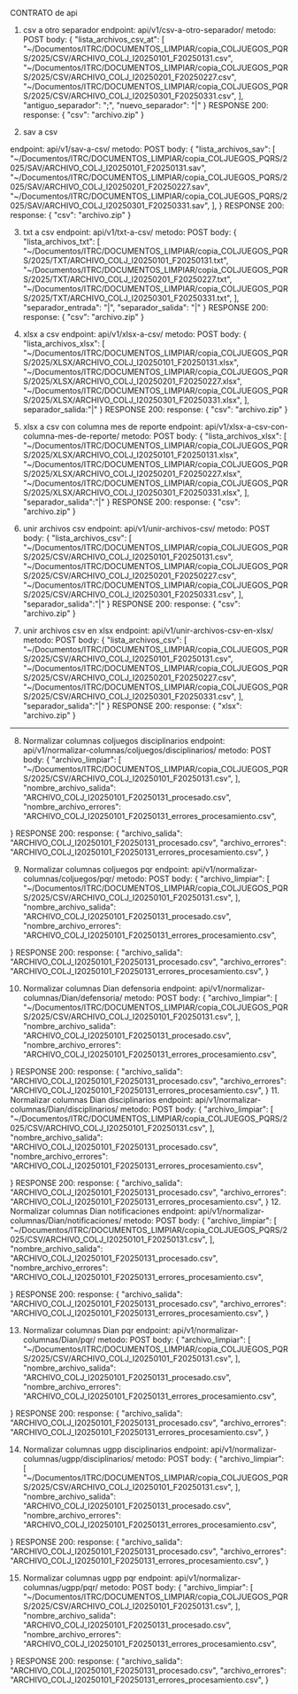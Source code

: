 CONTRATO de api 

1. csv a otro separador
endpoint: api/v1/csv-a-otro-separador/
metodo: POST
body: {
    "lista_archivos_csv_at": [
        "~/Documentos/ITRC/DOCUMENTOS_LIMPIAR/copia_COLJUEGOS_PQRS/2025/CSV/ARCHIVO_COLJ_I20250101_F20250131.csv",
        "~/Documentos/ITRC/DOCUMENTOS_LIMPIAR/copia_COLJUEGOS_PQRS/2025/CSV/ARCHIVO_COLJ_I20250201_F20250227.csv",
        "~/Documentos/ITRC/DOCUMENTOS_LIMPIAR/copia_COLJUEGOS_PQRS/2025/CSV/ARCHIVO_COLJ_I20250301_F20250331.csv", 
    ],
    "antiguo_separador": ";",
    "nuevo_separador": "|"
}
RESPONSE 200:
response: {
    "csv": "archivo.zip"
}

2. sav a csv

endpoint: api/v1/sav-a-csv/
metodo: POST
body: {
    "lista_archivos_sav": [
        "~/Documentos/ITRC/DOCUMENTOS_LIMPIAR/copia_COLJUEGOS_PQRS/2025/SAV/ARCHIVO_COLJ_I20250101_F20250131.sav",
        "~/Documentos/ITRC/DOCUMENTOS_LIMPIAR/copia_COLJUEGOS_PQRS/2025/SAV/ARCHIVO_COLJ_I20250201_F20250227.sav",
        "~/Documentos/ITRC/DOCUMENTOS_LIMPIAR/copia_COLJUEGOS_PQRS/2025/SAV/ARCHIVO_COLJ_I20250301_F20250331.sav", 
    ],
}
RESPONSE 200:
response: {
    "csv": "archivo.zip"
}

3. txt a csv
endpoint: api/v1/txt-a-csv/
metodo: POST
body: {
    "lista_archivos_txt": [
        "~/Documentos/ITRC/DOCUMENTOS_LIMPIAR/copia_COLJUEGOS_PQRS/2025/TXT/ARCHIVO_COLJ_I20250101_F20250131.txt",
        "~/Documentos/ITRC/DOCUMENTOS_LIMPIAR/copia_COLJUEGOS_PQRS/2025/TXT/ARCHIVO_COLJ_I20250201_F20250227.txt",
        "~/Documentos/ITRC/DOCUMENTOS_LIMPIAR/copia_COLJUEGOS_PQRS/2025/TXT/ARCHIVO_COLJ_I20250301_F20250331.txt", 
    ],
    "separador_entrada": "|",
    "separador_salida": "|"
}
RESPONSE 200:
response: {
    "csv": "archivo.zip"
}

4. xlsx a csv
endpoint: api/v1/xlsx-a-csv/
metodo: POST
body: {
    "lista_archivos_xlsx": [
        "~/Documentos/ITRC/DOCUMENTOS_LIMPIAR/copia_COLJUEGOS_PQRS/2025/XLSX/ARCHIVO_COLJ_I20250101_F20250131.xlsx",
        "~/Documentos/ITRC/DOCUMENTOS_LIMPIAR/copia_COLJUEGOS_PQRS/2025/XLSX/ARCHIVO_COLJ_I20250201_F20250227.xlsx",
        "~/Documentos/ITRC/DOCUMENTOS_LIMPIAR/copia_COLJUEGOS_PQRS/2025/XLSX/ARCHIVO_COLJ_I20250301_F20250331.xlsx", 
    ],
    separador_salida:"|"
}
RESPONSE 200:
response: {
    "csv": "archivo.zip"
}

5. xlsx a csv con columna mes de reporte
endpoint: api/v1/xlsx-a-csv-con-columna-mes-de-reporte/
metodo: POST
body: {
    "lista_archivos_xlsx": [
        "~/Documentos/ITRC/DOCUMENTOS_LIMPIAR/copia_COLJUEGOS_PQRS/2025/XLSX/ARCHIVO_COLJ_I20250101_F20250131.xlsx",
        "~/Documentos/ITRC/DOCUMENTOS_LIMPIAR/copia_COLJUEGOS_PQRS/2025/XLSX/ARCHIVO_COLJ_I20250201_F20250227.xlsx",
        "~/Documentos/ITRC/DOCUMENTOS_LIMPIAR/copia_COLJUEGOS_PQRS/2025/XLSX/ARCHIVO_COLJ_I20250301_F20250331.xlsx", 
    ],
    "separador_salida":"|"
}
RESPONSE 200:
response: {
    "csv": "archivo.zip"
}

6. unir archivos csv
endpoint: api/v1/unir-archivos-csv/
metodo: POST
body: {
    "lista_archivos_csv": [
        "~/Documentos/ITRC/DOCUMENTOS_LIMPIAR/copia_COLJUEGOS_PQRS/2025/CSV/ARCHIVO_COLJ_I20250101_F20250131.csv",
        "~/Documentos/ITRC/DOCUMENTOS_LIMPIAR/copia_COLJUEGOS_PQRS/2025/CSV/ARCHIVO_COLJ_I20250201_F20250227.csv",
        "~/Documentos/ITRC/DOCUMENTOS_LIMPIAR/copia_COLJUEGOS_PQRS/2025/CSV/ARCHIVO_COLJ_I20250301_F20250331.csv", 
    ],
    "separador_salida":"|"
}
RESPONSE 200:
response: {
    "csv": "archivo.zip"
}

7. unir archivos csv en xlsx
endpoint: api/v1/unir-archivos-csv-en-xlsx/
metodo: POST
body: {
    "lista_archivos_csv": [
        "~/Documentos/ITRC/DOCUMENTOS_LIMPIAR/copia_COLJUEGOS_PQRS/2025/CSV/ARCHIVO_COLJ_I20250101_F20250131.csv",
        "~/Documentos/ITRC/DOCUMENTOS_LIMPIAR/copia_COLJUEGOS_PQRS/2025/CSV/ARCHIVO_COLJ_I20250201_F20250227.csv",
        "~/Documentos/ITRC/DOCUMENTOS_LIMPIAR/copia_COLJUEGOS_PQRS/2025/CSV/ARCHIVO_COLJ_I20250301_F20250331.csv", 
    ],
    "separador_salida":"|"
}
RESPONSE 200:
response: {
    "xlsx": "archivo.zip"
}
----------------------------------------------------
8. Normalizar columnas coljuegos disciplinarios
endpoint: api/v1/normalizar-columnas/coljuegos/disciplinarios/
metodo: POST
body: {
    "archivo_limpiar": [
        "~/Documentos/ITRC/DOCUMENTOS_LIMPIAR/copia_COLJUEGOS_PQRS/2025/CSV/ARCHIVO_COLJ_I20250101_F20250131.csv",
    ],
    "nombre_archivo_salida": "ARCHIVO_COLJ_I20250101_F20250131_procesado.csv",
    "nombre_archivo_errores": "ARCHIVO_COLJ_I20250101_F20250131_errores_procesamiento.csv",

}
RESPONSE 200:
response: {
    "archivo_salida": "ARCHIVO_COLJ_I20250101_F20250131_procesado.csv",
    "archivo_errores": "ARCHIVO_COLJ_I20250101_F20250131_errores_procesamiento.csv",
}

9. Normalizar columnas coljuegos pqr
endpoint: api/v1/normalizar-columnas/coljuegos/pqr/
metodo: POST
body: {
    "archivo_limpiar": [
        "~/Documentos/ITRC/DOCUMENTOS_LIMPIAR/copia_COLJUEGOS_PQRS/2025/CSV/ARCHIVO_COLJ_I20250101_F20250131.csv",
    ],
    "nombre_archivo_salida": "ARCHIVO_COLJ_I20250101_F20250131_procesado.csv",
    "nombre_archivo_errores": "ARCHIVO_COLJ_I20250101_F20250131_errores_procesamiento.csv",

}
RESPONSE 200:
response: {
    "archivo_salida": "ARCHIVO_COLJ_I20250101_F20250131_procesado.csv",
    "archivo_errores": "ARCHIVO_COLJ_I20250101_F20250131_errores_procesamiento.csv",
}

10. Normalizar columnas Dian defensoria
endpoint: api/v1/normalizar-columnas/Dian/defensoria/
metodo: POST
body: {
    "archivo_limpiar": [
        "~/Documentos/ITRC/DOCUMENTOS_LIMPIAR/copia_COLJUEGOS_PQRS/2025/CSV/ARCHIVO_COLJ_I20250101_F20250131.csv",
    ],
    "nombre_archivo_salida": "ARCHIVO_COLJ_I20250101_F20250131_procesado.csv",
    "nombre_archivo_errores": "ARCHIVO_COLJ_I20250101_F20250131_errores_procesamiento.csv",

}
RESPONSE 200:
response: {
    "archivo_salida": "ARCHIVO_COLJ_I20250101_F20250131_procesado.csv",
    "archivo_errores": "ARCHIVO_COLJ_I20250101_F20250131_errores_procesamiento.csv",
}
11. Normalizar columnas Dian disciplinarios
endpoint: api/v1/normalizar-columnas/Dian/disciplinarios/
metodo: POST
body: {
    "archivo_limpiar": [
        "~/Documentos/ITRC/DOCUMENTOS_LIMPIAR/copia_COLJUEGOS_PQRS/2025/CSV/ARCHIVO_COLJ_I20250101_F20250131.csv",
    ],
    "nombre_archivo_salida": "ARCHIVO_COLJ_I20250101_F20250131_procesado.csv",
    "nombre_archivo_errores": "ARCHIVO_COLJ_I20250101_F20250131_errores_procesamiento.csv",

}
RESPONSE 200:
response: {
    "archivo_salida": "ARCHIVO_COLJ_I20250101_F20250131_procesado.csv",
    "archivo_errores": "ARCHIVO_COLJ_I20250101_F20250131_errores_procesamiento.csv",
}
12. Normalizar columnas Dian notificaciones
endpoint: api/v1/normalizar-columnas/Dian/notificaciones/
metodo: POST
body: {
    "archivo_limpiar": [
        "~/Documentos/ITRC/DOCUMENTOS_LIMPIAR/copia_COLJUEGOS_PQRS/2025/CSV/ARCHIVO_COLJ_I20250101_F20250131.csv",
    ],
    "nombre_archivo_salida": "ARCHIVO_COLJ_I20250101_F20250131_procesado.csv",
    "nombre_archivo_errores": "ARCHIVO_COLJ_I20250101_F20250131_errores_procesamiento.csv",

}
RESPONSE 200:
response: {
    "archivo_salida": "ARCHIVO_COLJ_I20250101_F20250131_procesado.csv",
    "archivo_errores": "ARCHIVO_COLJ_I20250101_F20250131_errores_procesamiento.csv",
}

13. Normalizar columnas Dian pqr
endpoint: api/v1/normalizar-columnas/Dian/pqr/
metodo: POST
body: {
    "archivo_limpiar": [
        "~/Documentos/ITRC/DOCUMENTOS_LIMPIAR/copia_COLJUEGOS_PQRS/2025/CSV/ARCHIVO_COLJ_I20250101_F20250131.csv",
    ],
    "nombre_archivo_salida": "ARCHIVO_COLJ_I20250101_F20250131_procesado.csv",
    "nombre_archivo_errores": "ARCHIVO_COLJ_I20250101_F20250131_errores_procesamiento.csv",

}
RESPONSE 200:
response: {
    "archivo_salida": "ARCHIVO_COLJ_I20250101_F20250131_procesado.csv",
    "archivo_errores": "ARCHIVO_COLJ_I20250101_F20250131_errores_procesamiento.csv",
}

14. Normalizar columnas ugpp disciplinarios
endpoint: api/v1/normalizar-columnas/ugpp/disciplinarios/
metodo: POST
body: {
    "archivo_limpiar": [
        "~/Documentos/ITRC/DOCUMENTOS_LIMPIAR/copia_COLJUEGOS_PQRS/2025/CSV/ARCHIVO_COLJ_I20250101_F20250131.csv",
    ],
    "nombre_archivo_salida": "ARCHIVO_COLJ_I20250101_F20250131_procesado.csv",
    "nombre_archivo_errores": "ARCHIVO_COLJ_I20250101_F20250131_errores_procesamiento.csv",

}
RESPONSE 200:
response: {
    "archivo_salida": "ARCHIVO_COLJ_I20250101_F20250131_procesado.csv",
    "archivo_errores": "ARCHIVO_COLJ_I20250101_F20250131_errores_procesamiento.csv",
}

15. Normalizar columnas ugpp pqr
endpoint: api/v1/normalizar-columnas/ugpp/pqr/
metodo: POST
body: {
    "archivo_limpiar": [
        "~/Documentos/ITRC/DOCUMENTOS_LIMPIAR/copia_COLJUEGOS_PQRS/2025/CSV/ARCHIVO_COLJ_I20250101_F20250131.csv",
    ],
    "nombre_archivo_salida": "ARCHIVO_COLJ_I20250101_F20250131_procesado.csv",
    "nombre_archivo_errores": "ARCHIVO_COLJ_I20250101_F20250131_errores_procesamiento.csv",

}
RESPONSE 200:
response: {
    "archivo_salida": "ARCHIVO_COLJ_I20250101_F20250131_procesado.csv",
    "archivo_errores": "ARCHIVO_COLJ_I20250101_F20250131_errores_procesamiento.csv",
}